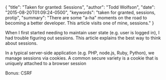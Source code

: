 {
  "title": "Taken for granted: Sessions",
  "author": "Todd Wolfson",
  "date": "2015-08-20T01:09:24-0500",
  "keywords": "taken for granted, sessions, protip",
  "summary": "There are some &quot;a-ha&quot; moments on the road to becoming a better developer. This article visits one of mine, sessions."
}

When I first started needing to maintain user state (e.g. user is logged in), I had trouble figuring out sessions. This article explains the best way to think about sessions.

In a typical server-side application (e.g. PHP, node.js, Ruby, Python), we manage sessions via cookies. A common secure variety is a cookie that is uniquely attached to a browser session

Bonus: CSRF
